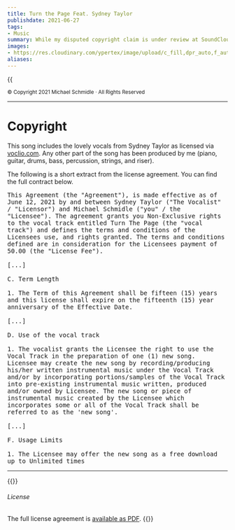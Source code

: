 ```yaml
---
title: Turn the Page Feat. Sydney Taylor
publishdate: 2021-06-27
tags:
- Music
summary: While my disputed copyright claim is under review at SoundCloud, I release my song "Turn the Page" here–along with details about the legal stuff.
images:
- https://res.cloudinary.com/ypertex/image/upload/c_fill,dpr_auto,f_auto,g_auto,h_630,q_auto,w_1200/8a6b7fa6-f9e5-437d-9126-150e0535e993
aliases:
---
```


{{<audio src="Turn the Page - Michael Schmidle feat. Sydney Taylor.mp3" cover="v1624819830/covers/Turn_The_Page_-_Michael_Schmidle_feat._Sydney_Taylor">}}

<small>© Copyright 2021 Michael Schmidle · All Rights Reserved</small>

---

# Copyright

This song includes the lovely vocals from Sydney Taylor as licensed via [voclio.com](https://www.voclio.com/). Any other part of the song has been produced by me (piano, guitar, drums, bass, percussion, strings, and riser).

The following is a short extract from the license agreement. You can find the full contract below.

<pre style="white-space:pre-line">This Agreement (the "Agreement"), is made effective as of June 12, 2021 by and between Sydney Taylor ("The Vocalist" / "Licensor") and Michael Schmidle ("you" / the "Licensee"). The agreement grants you Non-Exclusive rights to the vocal track entitled Turn The Page (the "vocal track") and defines the terms and conditions of the Licensees use, and rights granted. The terms and conditions defined are in consideration for the Licensees payment of 50.00 (the "License Fee").

[...]

C. Term Length

1. The Term of this Agreement shall be fifteen (15) years and this license shall expire on the fifteenth (15) year anniversary of the Effective Date.

[...]

D. Use of the vocal track

1. The vocalist grants the Licensee the right to use the Vocal Track in the preparation of one (1) new song. Licensee may create the new song by recording/producing his/her written instrumental music under the Vocal Track and/or by incorporating portions/samples of the Vocal Track into pre-existing instrumental music written, produced and/or owned by Licensee. The new song or piece of instrumental music created by the Licensee which incorporates some or all of the Vocal Track shall be referred to as the 'new song'.

[...]

F. Usage Limits

1. The Licensee may offer the new song as a free download up to Unlimited times</pre>

---

{{<note class="alert-success">}}
###### <i class="las la-balance-scale-left"></i> License

The full license agreement is [available as PDF](Turn%20The%20Page%20Contract.pdf).
{{</note>}}
